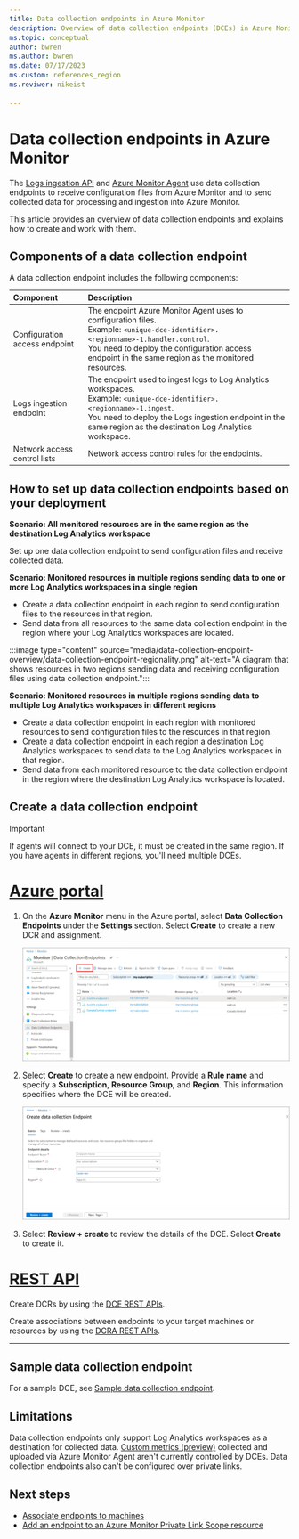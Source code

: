 ```yaml
---
title: Data collection endpoints in Azure Monitor 
description: Overview of data collection endpoints (DCEs) in Azure Monitor, including their contents and structure and how you can create and work with them.
ms.topic: conceptual
author: bwren
ms.author: bwren
ms.date: 07/17/2023
ms.custom: references_region
ms.reviwer: nikeist

---
```


# Data collection endpoints in Azure Monitor

The [Logs ingestion API](../logs/logs-ingestion-api-overview.md) and [Azure Monitor Agent](../agents/agents-overview.md) use data collection endpoints to receive configuration files from Azure Monitor and to send collected data for processing and ingestion into Azure Monitor. 

This article provides an overview of data collection endpoints and explains how to create and work with them.

## Components of a data collection endpoint
A data collection endpoint includes the following components:

| Component | Description |
|:---|:---|
| Configuration access endpoint | The endpoint Azure Monitor Agent uses to configuration files.<br>Example: `<unique-dce-identifier>.<regionname>-1.handler.control`.<br>You need to deploy the configuration access endpoint in the same region as the monitored resources. |
| Logs ingestion endpoint | The endpoint used to ingest logs to Log Analytics workspaces.<br>Example: `<unique-dce-identifier>.<regionname>-1.ingest`.<br>You need to deploy the Logs ingestion endpoint in the same region as the destination Log Analytics workspace. |
| Network access control lists | Network access control rules for the endpoints. |

## How to set up data collection endpoints based on your deployment

**Scenario: All monitored resources are in the same region as the destination Log Analytics workspace**

Set up one data collection endpoint to send configuration files and receive collected data.

**Scenario: Monitored resources in multiple regions sending data to one or more Log Analytics workspaces in a single region**

- Create a data collection endpoint in each region to send configuration files to the resources in that region.
- Send data from all resources to the same data collection endpoint in the region where your Log Analytics workspaces are located. 

:::image type="content" source="media/data-collection-endpoint-overview/data-collection-endpoint-regionality.png" alt-text="A diagram that shows resources in two regions sending data and receiving configuration files using data collection endpoint.":::

**Scenario: Monitored resources in multiple regions sending data to multiple Log Analytics workspaces in different regions**

 - Create a data collection endpoint in each region with monitored resources to send configuration files to the resources in that region.
 - Create a data collection endpoint in each region a destination Log Analytics workspaces to send data to the Log Analytics workspaces in that region.
 - Send data from each monitored resource to the data collection endpoint in the region where the destination Log Analytics workspace is located.

## Create a data collection endpoint

> [!IMPORTANT]
> If agents will connect to your DCE, it must be created in the same region. If you have agents in different regions, you'll need multiple DCEs.

# [Azure portal](#tab/portal)

1. On the **Azure Monitor** menu in the Azure portal, select **Data Collection Endpoints** under the **Settings** section. Select **Create** to create a new DCR and assignment.

   [![Screenshot that shows data collection endpoints.](media/data-collection-endpoint-overview/data-collection-endpoint-overview.png)](media/data-collection-endpoint-overview/data-collection-endpoint-overview.png#lightbox)

1. Select **Create** to create a new endpoint. Provide a **Rule name** and specify a **Subscription**, **Resource Group**, and **Region**. This information specifies where the DCE will be created.

   [![Screenshot that shows data collection rule basics.](media/data-collection-endpoint-overview/data-collection-endpoint-basics.png)](media/data-collection-endpoint-overview/data-collection-endpoint-basics.png#lightbox)

1. Select **Review + create** to review the details of the DCE. Select **Create** to create it.

# [REST API](#tab/restapi)

Create DCRs by using the [DCE REST APIs](/cli/azure/monitor/data-collection/endpoint).

Create associations between endpoints to your target machines or resources by using the [DCRA REST APIs](/rest/api/monitor/datacollectionruleassociations/create#examples).

---

## Sample data collection endpoint
For a sample DCE, see [Sample data collection endpoint](data-collection-endpoint-sample.md).


## Limitations
Data collection endpoints only support Log Analytics workspaces as a destination for collected data. [Custom metrics (preview)](../essentials/metrics-custom-overview.md) collected and uploaded via Azure Monitor Agent aren't currently controlled by DCEs. Data collection endpoints also can't be configured over private links.


## Next steps
- [Associate endpoints to machines](../agents/data-collection-rule-azure-monitor-agent.md#create-a-data-collection-rule)
- [Add an endpoint to an Azure Monitor Private Link Scope resource](../logs/private-link-configure.md#connect-azure-monitor-resources)
